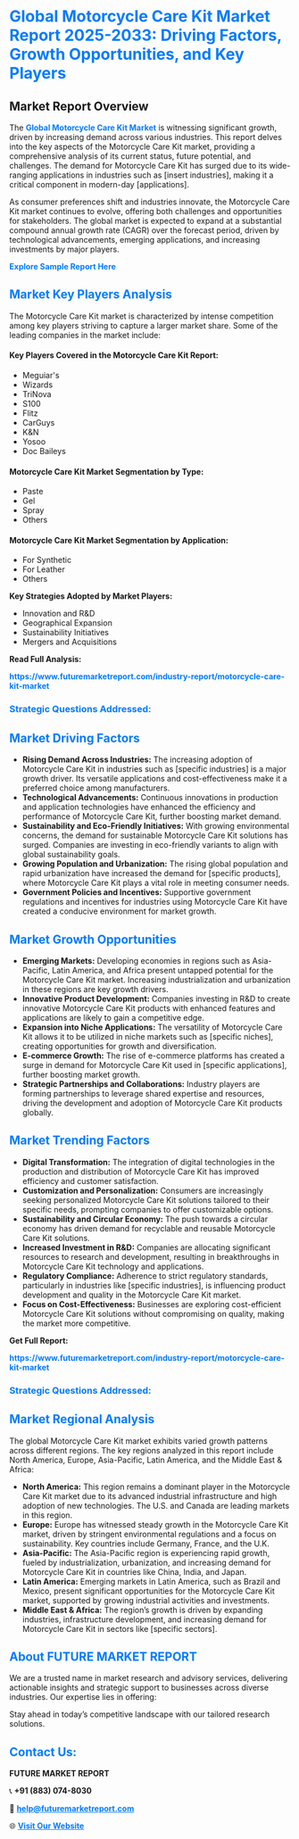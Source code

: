 <h1 style="color: #007BFF;">Global Motorcycle Care Kit Market Report 2025-2033: Driving Factors, Growth Opportunities, and Key Players</h1>

<section id="overview">
<h2>Market Report Overview</h2>
<p>The <a href="https://www.futuremarketreport.com/industry-report/motorcycle-care-kit-market" style="color: #007BFF; text-decoration: none;"><strong>Global Motorcycle Care Kit Market</strong></a> is witnessing significant growth, driven by increasing demand across various industries. This report delves into the key aspects of the Motorcycle Care Kit market, providing a comprehensive analysis of its current status, future potential, and challenges. The demand for Motorcycle Care Kit has surged due to its wide-ranging applications in industries such as [insert industries], making it a critical component in modern-day [applications].</p>
<p>As consumer preferences shift and industries innovate, the Motorcycle Care Kit market continues to evolve, offering both challenges and opportunities for stakeholders. The global market is expected to expand at a substantial compound annual growth rate (CAGR) over the forecast period, driven by technological advancements, emerging applications, and increasing investments by major players.</p>
</section>

<section id="overview">
<p><a href="https://www.futuremarketreport.com/request-sample/reportId=105767" style="color: #007BFF; text-decoration: none;"><strong>Explore Sample Report Here</strong></a></p>
</section>

<section id="key-players">
<h2 style="color: #007BFF;">Market Key Players Analysis</h2>
<p>The Motorcycle Care Kit market is characterized by intense competition among key players striving to capture a larger market share. Some of the leading companies in the market include:</p>
<h4>Key Players Covered in the Motorcycle Care Kit Report:</h4>
<ul><li>Meguiar&#039;s</li><li>Wizards</li><li>TriNova</li><li>S100</li><li>Flitz</li><li>CarGuys</li><li>K&amp;N</li><li>Yosoo</li><li>Doc Baileys</li></ul>
<h4>Motorcycle Care Kit Market Segmentation by Type:</h4>
<ul><li>Paste</li><li>Gel</li><li>Spray</li><li>Others</li></ul>

<h4>Motorcycle Care Kit Market Segmentation by Application:</h4>
<ul><li>For Synthetic</li><li>For Leather</li><li>Others</li></ul>
<p><strong>Key Strategies Adopted by Market Players:</strong></p>
<ul>
<li>Innovation and R&D</li>
<li>Geographical Expansion</li>
<li>Sustainability Initiatives</li>
<li>Mergers and Acquisitions</li>
</ul>
</section>

<section>
<p><strong>Read Full Analysis: </strong></p><a href="https://www.futuremarketreport.com/industry-report/motorcycle-care-kit-market" style="color: #007BFF; text-decoration: none;"><strong>https://www.futuremarketreport.com/industry-report/motorcycle-care-kit-market</strong></a>
<h3 style="color: #007BFF;">Strategic Questions Addressed:</h3>
</section>

<section id="driving-factors">
<h2 style="color: #007BFF;">Market Driving Factors</h2>
<ul>
<li><strong>Rising Demand Across Industries:</strong> The increasing adoption of Motorcycle Care Kit in industries such as [specific industries] is a major growth driver. Its versatile applications and cost-effectiveness make it a preferred choice among manufacturers.</li>
<li><strong>Technological Advancements:</strong> Continuous innovations in production and application technologies have enhanced the efficiency and performance of Motorcycle Care Kit, further boosting market demand.</li>
<li><strong>Sustainability and Eco-Friendly Initiatives:</strong> With growing environmental concerns, the demand for sustainable Motorcycle Care Kit solutions has surged. Companies are investing in eco-friendly variants to align with global sustainability goals.</li>
<li><strong>Growing Population and Urbanization:</strong> The rising global population and rapid urbanization have increased the demand for [specific products], where Motorcycle Care Kit plays a vital role in meeting consumer needs.</li>
<li><strong>Government Policies and Incentives:</strong> Supportive government regulations and incentives for industries using Motorcycle Care Kit have created a conducive environment for market growth.</li>
</ul>
</section>

<section id="growth-opportunities">
<h2 style="color: #007BFF;">Market Growth Opportunities</h2>
<ul>
<li><strong>Emerging Markets:</strong> Developing economies in regions such as Asia-Pacific, Latin America, and Africa present untapped potential for the Motorcycle Care Kit market. Increasing industrialization and urbanization in these regions are key growth drivers.</li>
<li><strong>Innovative Product Development:</strong> Companies investing in R&D to create innovative Motorcycle Care Kit products with enhanced features and applications are likely to gain a competitive edge.</li>
<li><strong>Expansion into Niche Applications:</strong> The versatility of Motorcycle Care Kit allows it to be utilized in niche markets such as [specific niches], creating opportunities for growth and diversification.</li>
<li><strong>E-commerce Growth:</strong> The rise of e-commerce platforms has created a surge in demand for Motorcycle Care Kit used in [specific applications], further boosting market growth.</li>
<li><strong>Strategic Partnerships and Collaborations:</strong> Industry players are forming partnerships to leverage shared expertise and resources, driving the development and adoption of Motorcycle Care Kit products globally.</li>
</ul>
</section>

<section id="trending-factors">
<h2 style="color: #007BFF;">Market Trending Factors</h2>
<ul>
<li><strong>Digital Transformation:</strong> The integration of digital technologies in the production and distribution of Motorcycle Care Kit has improved efficiency and customer satisfaction.</li>
<li><strong>Customization and Personalization:</strong> Consumers are increasingly seeking personalized Motorcycle Care Kit solutions tailored to their specific needs, prompting companies to offer customizable options.</li>
<li><strong>Sustainability and Circular Economy:</strong> The push towards a circular economy has driven demand for recyclable and reusable Motorcycle Care Kit solutions.</li>
<li><strong>Increased Investment in R&D:</strong> Companies are allocating significant resources to research and development, resulting in breakthroughs in Motorcycle Care Kit technology and applications.</li>
<li><strong>Regulatory Compliance:</strong> Adherence to strict regulatory standards, particularly in industries like [specific industries], is influencing product development and quality in the Motorcycle Care Kit market.</li>
<li><strong>Focus on Cost-Effectiveness:</strong> Businesses are exploring cost-efficient Motorcycle Care Kit solutions without compromising on quality, making the market more competitive.</li>
</ul>
</section>

<section>
<p><strong>Get Full Report: </strong></p><a href="https://www.futuremarketreport.com/industry-report/motorcycle-care-kit-market" style="color: #007BFF; text-decoration: none;"><strong>https://www.futuremarketreport.com/industry-report/motorcycle-care-kit-market</strong></a>
<h3 style="color: #007BFF;">Strategic Questions Addressed:</h3>
</section>


<section id="regional-analysis">
<h2 style="color: #007BFF;">Market Regional Analysis</h2>
<p>The global Motorcycle Care Kit market exhibits varied growth patterns across different regions. The key regions analyzed in this report include North America, Europe, Asia-Pacific, Latin America, and the Middle East & Africa:</p>
<ul>
<li><strong>North America:</strong> This region remains a dominant player in the Motorcycle Care Kit market due to its advanced industrial infrastructure and high adoption of new technologies. The U.S. and Canada are leading markets in this region.</li>
<li><strong>Europe:</strong> Europe has witnessed steady growth in the Motorcycle Care Kit market, driven by stringent environmental regulations and a focus on sustainability. Key countries include Germany, France, and the U.K.</li>
<li><strong>Asia-Pacific:</strong> The Asia-Pacific region is experiencing rapid growth, fueled by industrialization, urbanization, and increasing demand for Motorcycle Care Kit in countries like China, India, and Japan.</li>
<li><strong>Latin America:</strong> Emerging markets in Latin America, such as Brazil and Mexico, present significant opportunities for the Motorcycle Care Kit market, supported by growing industrial activities and investments.</li>
<li><strong>Middle East & Africa:</strong> The region’s growth is driven by expanding industries, infrastructure development, and increasing demand for Motorcycle Care Kit in sectors like [specific sectors].</li>
</ul>
</section>

<footer>
<h2 style="color: #007BFF;">About FUTURE MARKET REPORT</h2>
<p>We are a trusted name in market research and advisory services, delivering actionable insights and strategic support to businesses across diverse industries. Our expertise lies in offering:</p>

<p>Stay ahead in today’s competitive landscape with our tailored research solutions.</p>

<h2 style="color: #007BFF;">Contact Us:</h2>
<p><strong>FUTURE MARKET REPORT</strong></p>
<p>📞 <strong>+91 (883) 074-8030</strong></p>
<p>📧 <strong><a href="mailto:help@futuremarketreport.com" style="color: #007BFF;">help@futuremarketreport.com</a></strong></p>
<p>🌐 <strong><a href="https://www.futuremarketreport.com/" style="color: #007BFF;">Visit Our Website</a></strong></p>
</footer>